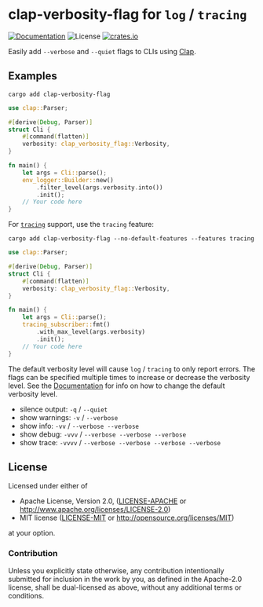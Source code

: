 # clap-verbosity-flag for `log` / `tracing`

[![Documentation](https://img.shields.io/badge/docs-master-blue.svg)][Documentation]
![License](https://img.shields.io/crates/l/clap-verbosity-flag.svg)
[![crates.io](https://img.shields.io/crates/v/clap-verbosity-flag.svg)][Crates.io]

[Crates.io]: https://crates.io/crates/clap-verbosity-flag
[Documentation]: https://docs.rs/clap-verbosity-flag/

Easily add `--verbose` and `--quiet` flags to CLIs using [Clap](http://crates.io/crates/clap).

## Examples

```shell
cargo add clap-verbosity-flag
```

```rust
use clap::Parser;

#[derive(Debug, Parser)]
struct Cli {
    #[command(flatten)]
    verbosity: clap_verbosity_flag::Verbosity,
}

fn main() {
    let args = Cli::parse();
    env_logger::Builder::new()
        .filter_level(args.verbosity.into())
        .init();
    // Your code here
}
```

For [`tracing`](https://crates.io/crates/tracing) support, use the `tracing` feature:

```shell
cargo add clap-verbosity-flag --no-default-features --features tracing
```

```rust
use clap::Parser;

#[derive(Debug, Parser)]
struct Cli {
    #[command(flatten)]
    verbosity: clap_verbosity_flag::Verbosity,
}

fn main() {
    let args = Cli::parse();
    tracing_subscriber::fmt()
        .with_max_level(args.verbosity)
        .init();
    // Your code here
}
```

The default verbosity level will cause `log` / `tracing` to only report errors. The flags can be
specified multiple times to increase or decrease the verbosity level. See the [Documentation] for
info on how to change the default verbosity level.

- silence output: `-q` / `--quiet`
- show warnings: `-v` / `--verbose`
- show info: `-vv` / `--verbose --verbose`
- show debug: `-vvv` / `--verbose --verbose --verbose`
- show trace: `-vvvv` / `--verbose --verbose --verbose --verbose`

## License

Licensed under either of

* Apache License, Version 2.0, ([LICENSE-APACHE](LICENSE-APACHE) or <http://www.apache.org/licenses/LICENSE-2.0>)
* MIT license ([LICENSE-MIT](LICENSE-MIT) or <http://opensource.org/licenses/MIT>)

at your option.

### Contribution

Unless you explicitly state otherwise, any contribution intentionally
submitted for inclusion in the work by you, as defined in the Apache-2.0
license, shall be dual-licensed as above, without any additional terms or
conditions.
